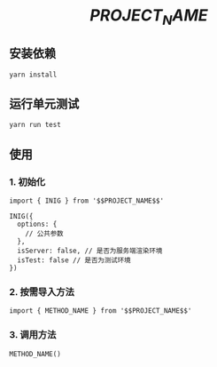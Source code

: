 # $$PROJECT_NAME$$

## 安装依赖
```
yarn install
```

## 运行单元测试
```
yarn run test
```

## 使用

### 1. 初始化
```
import { INIG } from '$$PROJECT_NAME$$'

INIG({
  options: {
    // 公共参数
  },
  isServer: false, // 是否为服务端渲染环境
  isTest: false // 是否为测试环境
})
```

### 2. 按需导入方法
```
import { METHOD_NAME } from '$$PROJECT_NAME$$'
```

### 3. 调用方法
```
METHOD_NAME()
```